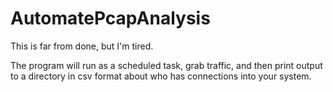 # AutomatePcapAnalysis

This is far from done, but I'm tired.

The program will run as a scheduled task, grab traffic, and then print output to a directory in csv format about
who has connections into your system.
